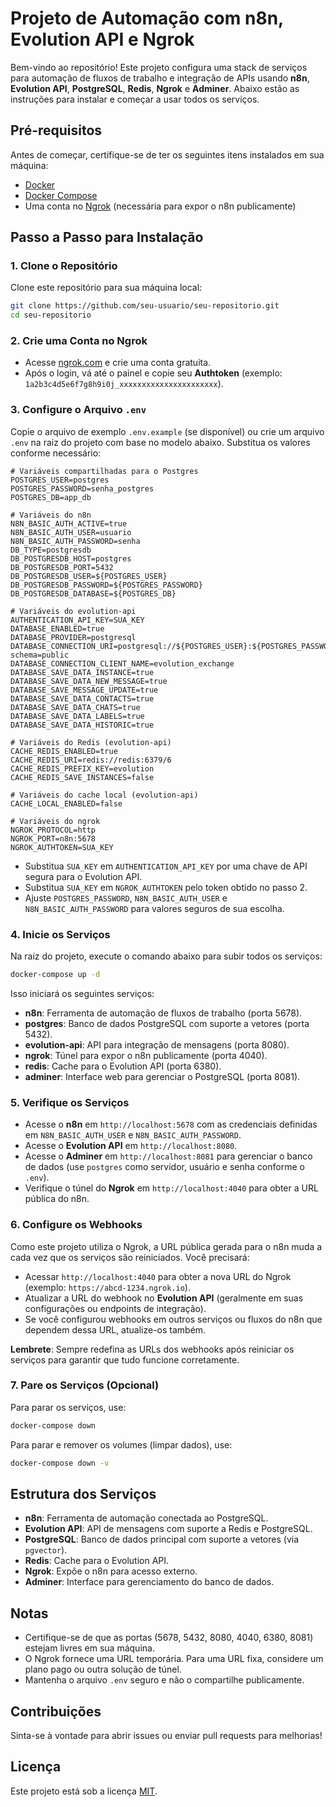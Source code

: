 # Projeto de Automação com n8n, Evolution API e Ngrok

Bem-vindo ao repositório! Este projeto configura uma stack de serviços para automação de fluxos de trabalho e integração de APIs usando **n8n**, **Evolution API**, **PostgreSQL**, **Redis**, **Ngrok** e **Adminer**. Abaixo estão as instruções para instalar e começar a usar todos os serviços.

## Pré-requisitos

Antes de começar, certifique-se de ter os seguintes itens instalados em sua máquina:

- [Docker](https://docs.docker.com/get-docker/)
- [Docker Compose](https://docs.docker.com/compose/install/)
- Uma conta no [Ngrok](https://ngrok.com/) (necessária para expor o n8n publicamente)

## Passo a Passo para Instalação

### 1. Clone o Repositório

Clone este repositório para sua máquina local:

```bash
git clone https://github.com/seu-usuario/seu-repositorio.git
cd seu-repositorio
```

### 2. Crie uma Conta no Ngrok

- Acesse [ngrok.com](https://ngrok.com/) e crie uma conta gratuita.
- Após o login, vá até o painel e copie seu **Authtoken** (exemplo: `1a2b3c4d5e6f7g8h9i0j_xxxxxxxxxxxxxxxxxxxxxx`).

### 3. Configure o Arquivo `.env`

Copie o arquivo de exemplo `.env.example` (se disponível) ou crie um arquivo `.env` na raiz do projeto com base no modelo abaixo. Substitua os valores conforme necessário:

```env
# Variáveis compartilhadas para o Postgres
POSTGRES_USER=postgres
POSTGRES_PASSWORD=senha_postgres
POSTGRES_DB=app_db

# Variáveis do n8n
N8N_BASIC_AUTH_ACTIVE=true
N8N_BASIC_AUTH_USER=usuario
N8N_BASIC_AUTH_PASSWORD=senha
DB_TYPE=postgresdb
DB_POSTGRESDB_HOST=postgres
DB_POSTGRESDB_PORT=5432
DB_POSTGRESDB_USER=${POSTGRES_USER}
DB_POSTGRESDB_PASSWORD=${POSTGRES_PASSWORD}
DB_POSTGRESDB_DATABASE=${POSTGRES_DB}

# Variáveis do evolution-api
AUTHENTICATION_API_KEY=SUA_KEY
DATABASE_ENABLED=true
DATABASE_PROVIDER=postgresql
DATABASE_CONNECTION_URI=postgresql://${POSTGRES_USER}:${POSTGRES_PASSWORD}@postgres:5432/${POSTGRES_DB}?schema=public
DATABASE_CONNECTION_CLIENT_NAME=evolution_exchange
DATABASE_SAVE_DATA_INSTANCE=true
DATABASE_SAVE_DATA_NEW_MESSAGE=true
DATABASE_SAVE_MESSAGE_UPDATE=true
DATABASE_SAVE_DATA_CONTACTS=true
DATABASE_SAVE_DATA_CHATS=true
DATABASE_SAVE_DATA_LABELS=true
DATABASE_SAVE_DATA_HISTORIC=true

# Variáveis do Redis (evolution-api)
CACHE_REDIS_ENABLED=true
CACHE_REDIS_URI=redis://redis:6379/6
CACHE_REDIS_PREFIX_KEY=evolution
CACHE_REDIS_SAVE_INSTANCES=false

# Variáveis do cache local (evolution-api)
CACHE_LOCAL_ENABLED=false

# Variáveis do ngrok
NGROK_PROTOCOL=http
NGROK_PORT=n8n:5678
NGROK_AUTHTOKEN=SUA_KEY
```

- Substitua `SUA_KEY` em `AUTHENTICATION_API_KEY` por uma chave de API segura para o Evolution API.
- Substitua `SUA_KEY` em `NGROK_AUTHTOKEN` pelo token obtido no passo 2.
- Ajuste `POSTGRES_PASSWORD`, `N8N_BASIC_AUTH_USER` e `N8N_BASIC_AUTH_PASSWORD` para valores seguros de sua escolha.

### 4. Inicie os Serviços

Na raiz do projeto, execute o comando abaixo para subir todos os serviços:

```bash
docker-compose up -d
```

Isso iniciará os seguintes serviços:

- **n8n**: Ferramenta de automação de fluxos de trabalho (porta 5678).
- **postgres**: Banco de dados PostgreSQL com suporte a vetores (porta 5432).
- **evolution-api**: API para integração de mensagens (porta 8080).
- **ngrok**: Túnel para expor o n8n publicamente (porta 4040).
- **redis**: Cache para o Evolution API (porta 6380).
- **adminer**: Interface web para gerenciar o PostgreSQL (porta 8081).

### 5. Verifique os Serviços

- Acesse o **n8n** em `http://localhost:5678` com as credenciais definidas em `N8N_BASIC_AUTH_USER` e `N8N_BASIC_AUTH_PASSWORD`.
- Acesse o **Evolution API** em `http://localhost:8080`.
- Acesse o **Adminer** em `http://localhost:8081` para gerenciar o banco de dados (use `postgres` como servidor, usuário e senha conforme o `.env`).
- Verifique o túnel do **Ngrok** em `http://localhost:4040` para obter a URL pública do n8n.

### 6. Configure os Webhooks

Como este projeto utiliza o Ngrok, a URL pública gerada para o n8n muda a cada vez que os serviços são reiniciados. Você precisará:

- Acessar `http://localhost:4040` para obter a nova URL do Ngrok (exemplo: `https://abcd-1234.ngrok.io`).
- Atualizar a URL do webhook no **Evolution API** (geralmente em suas configurações ou endpoints de integração).
- Se você configurou webhooks em outros serviços ou fluxos do n8n que dependem dessa URL, atualize-os também.

**Lembrete**: Sempre redefina as URLs dos webhooks após reiniciar os serviços para garantir que tudo funcione corretamente.

### 7. Pare os Serviços (Opcional)

Para parar os serviços, use:

```bash
docker-compose down
```

Para parar e remover os volumes (limpar dados), use:

```bash
docker-compose down -v
```

## Estrutura dos Serviços

- **n8n**: Ferramenta de automação conectada ao PostgreSQL.
- **Evolution API**: API de mensagens com suporte a Redis e PostgreSQL.
- **PostgreSQL**: Banco de dados principal com suporte a vetores (via `pgvector`).
- **Redis**: Cache para o Evolution API.
- **Ngrok**: Expõe o n8n para acesso externo.
- **Adminer**: Interface para gerenciamento do banco de dados.

## Notas

- Certifique-se de que as portas (5678, 5432, 8080, 4040, 6380, 8081) estejam livres em sua máquina.
- O Ngrok fornece uma URL temporária. Para uma URL fixa, considere um plano pago ou outra solução de túnel.
- Mantenha o arquivo `.env` seguro e não o compartilhe publicamente.

## Contribuições

Sinta-se à vontade para abrir issues ou enviar pull requests para melhorias!

## Licença

Este projeto está sob a licença [MIT](LICENSE).
